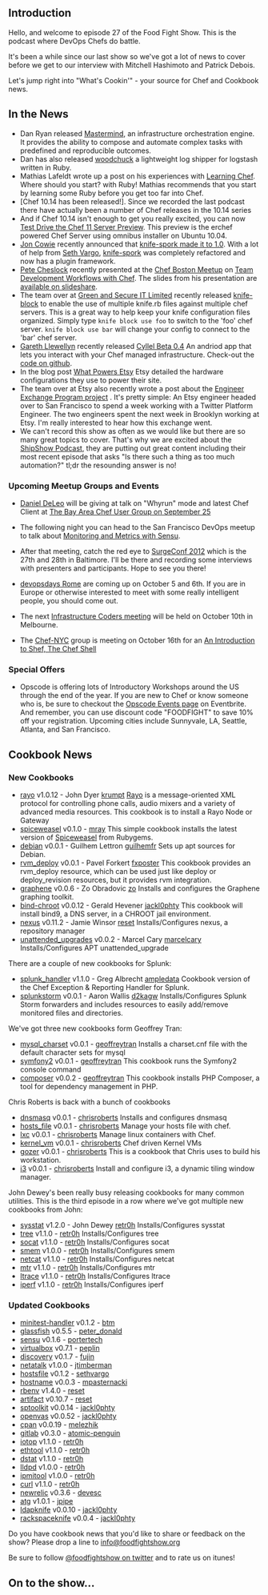 Introduction
------------

Hello, and welcome to episode 27 of the Food Fight Show.  This is the podcast where DevOps Chefs do battle.

It's been a while since our last show so we've got a lot of news to cover before we get to our interview with Mitchell Hashimoto and Patrick Debois.  

Let's jump right into "What's Cookin'" - your source for Chef and Cookbook news.

In the News<a name="news"></a>
-----------

* Dan Ryan released [Mastermind](https://github.com/danryan/mastermind), an infrastructure orchestration engine. It provides the ability to compose and automate complex tasks with predefined and reproducible outcomes.
* Dan has also released [woodchuck](https://github.com/danryan/woodchuck) a lightweight log shipper for logstash written in Ruby.
* Mathias Lafeldt wrote up a post on his experiences with [Learning Chef](http://mlafeldt.github.com/blog/2012/09/learning-chef/).  Where should you start?  with Ruby!  Mathias recommends that you start by learning some Ruby before you get too far into Chef.
* [Chef 10.14 has been released!].  Since we recorded the last podcast there have actually been a number of Chef releases in the 10.14 series
* And if Chef 10.14 isn't enough to get you really excited, you can now [Test Drive the Chef 11 Server Preview](http://www.opscode.com/blog/2012/08/31/test-drive-the-chef-11-server-preview/).  This preview is the erchef powered Chef Server using omnibus installer on Ubuntu 10.04.
* [Jon Cowie](https://twitter.com/jonlives) recently announced that [knife-spork made it to 1.0](http://blog.mycrot.ch/2012/08/27/knife-spork-1-0-0-released/).  With a lot of help from [Seth Vargo](http://twitter.com/sethvargo), [knife-spork](https://rubygems.org/gems/knife-spork) was completely refactored and now has a plugin framework.
* [Pete Cheslock](https://twitter.com/petecheslock) recently presented at the [Chef Boston Meetup](http://www.meetup.com/Chef-BOSTON/) on [Team Development Workflows with Chef](http://www.slideshare.net/petecheslock/chef-bostonworkflows-14101026).  The slides from his presentation are [available on slideshare](http://www.slideshare.net/petecheslock/chef-bostonworkflows-14101026).
* The team over at [Green and Secure IT Limited](https://github.com/greenandsecure) recently released [knife-block](https://github.com/greenandsecure/knife-block) to enable the use of multiple knife.rb files against multiple chef servers. This is a great way to help keep your knife configuration files organized.  Simply type `knife block use foo` to switch to the 'foo' chef server.  `knife block use bar` will change your config to connect to the 'bar' chef server.
* [Gareth Llewellyn](https://github.com/NetworksAreMadeOfString) recently released [Cyllel Beta 0.4](https://play.google.com/store/apps/details?id=net.networksaremadeofstring.cyllell&feature=search_result#?t=W251bGwsMSwyLDEsIm5ldC5uZXR3b3Jrc2FyZW1hZGVvZnN0cmluZy5jeWxsZWxsIl0.) An andriod app that lets you interact with your Chef managed infrastructure.  Check-out the [code on github](https://github.com/NetworksAreMadeOfString/Cyllell).
* In the blog post [What Powers Etsy](http://codeascraft.etsy.com/2012/08/31/what-hardware-powers-etsy-com/) Etsy detailed the hardware configurations they use to power their site.
* The team over at Etsy also recently wrote a post about the [Engineer Exchange Program project](http://codeascraft.etsy.com/2012/09/10/the-engineer-exchange-program/) . It's pretty simple:  An Etsy engineer headed over to San Francisco to spend a week working with a Twitter Platform Engineer.  The two engineers spent the next week in Brooklyn working at Etsy.  I'm really interested to hear how this exchange went.
* We can't record this show as often as we would like but there are so many great topics to cover. That's why we are excited about the [ShipShow Podcast](http://theshipshow.com/), they are putting out great content including their most recent episode that asks "Is there such a thing as too much automation?" tl;dr the resounding answer is no!



### Upcoming Meetup Groups and Events 

* [Daniel DeLeo](http://twitter.com/kallistec) will be giving at talk on "Whyrun" mode and latest Chef Client at [The Bay Area Chef User Group on September 25](http://www.meetup.com/The-Bay-Area-Chef-User-Group/events/82878822/)

* The following night you can head to the San Francisco DevOps meetup to talk about [Monitoring and Metrics with Sensu](http://www.meetup.com/San-Francisco-DevOps/events/81251892/).

* After that meeting, catch the red eye to [SurgeConf 2012](http://omniti.com/surge/2012) which is the 27th and 28th in Baltimore.  I'll be there and recording some interviews with presenters and participants.  Hope to see you there!

* [devopsdays Rome](http://devopsdays.org/events/2012-italy/)
  are coming up on October 5 and 6th. If you are in Europe or otherwise
  interested to meet with some really intelligent people, you should
  come out.

* The next [Infrastructure Coders meeting](http://www.meetup.com/Infrastructure-Coders/events/75626072/) will be held on October 10th in Melbourne.

* The [Chef-NYC](http://www.meetup.com/Chef-NYC/) group is meeting on October 16th for an [An Introduction to Shef, The Chef Shell](http://www.meetup.com/Chef-NYC/events/82345952/)


###  Special Offers

* Opscode is offering lots of Introductory Workshops around the US through the end of the year.  If you are new to Chef or know someone who is, be sure to checkout the [Opscode Events page](http://www.eventbrite.com/org/429733222) on Eventbrite.  And remember, you can use discount code "FOODFIGHT" to save 10% off your registration.  Upcoming cities include Sunnyvale, LA, Seattle, Atlanta, and San Francisco.



Cookbook News<a name="cookbooks"></a>
-------------
### New Cookbooks

* [rayo](http://community.opscode.com/cookbooks/rayo) v1.0.12 - John Dyer [krumpt](http://community.opscode.com/users/krumpt)
[Rayo](http://rayo.org/) is a message-oriented XML protocol for controlling phone calls, audio mixers and a variety of advanced media resources. This cookbook is to install a Rayo Node or Gateway
* [spiceweasel](http://community.opscode.com/cookbooks/spiceweasel) v0.1.0 - [mray](http://community.opscode.com/users/mray)
This simple cookbook installs the latest version of [Spiceweasel](http://bit.ly/spcwsl) from Rubygems.
* [debian](http://community.opscode.com/cookbooks/debian) v0.0.1 - Guilhem Lettron [guilhemfr](http://community.opscode.com/users/guilhemfr)
Sets up apt sources for Debian.
* [rvm_deploy](http://community.opscode.com/cookbooks/rvm_deploy) v0.0.1 - Pavel Forkert [fxposter](http://community.opscode.com/users/fxposter)
This cookbook provides an rvm_deploy resource, which can be used just like deploy or deploy_revision resources, but it provides rvm integration.
* [graphene](http://community.opscode.com/cookbooks/graphene) v0.0.6 - Zo Obradovic [zo](http://community.opscode.com/users/zo)
Installs and configures the Graphene graphing toolkit.
* [bind-chroot](http://community.opscode.com/cookbooks/bind-chroot) v0.0.12 - Gerald Hevener [jackl0phty](http://community.opscode.com/users/jackl0phty)
This cookbook will install bind9, a DNS server, in a CHROOT jail environment.
* [nexus](http://community.opscode.com/cookbooks/nexus) v0.11.2 - Jamie Winsor [reset](http://community.opscode.com/users/reset)
Installs/Configures nexus, a repository manager
* [unattended_upgrades](http://community.opscode.com/cookbooks/unattended_upgrades) v0.0.2 - Marcel Cary [marcelcary](http://community.opscode.com/users/marcelcary)
Installs/Configures APT unattended_upgrade

There are a couple of new cookbooks for Splunk:
* [splunk_handler](http://community.opscode.com/cookbooks/splunk_handler) v1.1.0 - Greg Albrecht [ampledata](http://community.opscode.com/users/ampledata)
Cookbook version of the Chef Exception & Reporting Handler for Splunk.
* [splunkstorm](http://community.opscode.com/cookbooks/splunkstorm) v0.0.1 - Aaron Wallis [d2kagw](http://community.opscode.com/users/d2kagw)
Installs/Configures Splunk Storm forwarders and includes resources to easily add/remove monitored files and directories.

We've got three new cookbooks form Geoffrey Tran:
* [mysql_charset](http://community.opscode.com/cookbooks/mysql_charset) v0.0.1 - [geoffreytran](http://community.opscode.com/users/geoffreytran)
Installs a charset.cnf file with the default character sets for mysql
* [symfony2](http://community.opscode.com/cookbooks/symfony2) v0.0.1 - [geoffreytran](http://community.opscode.com/users/geoffreytran)
This cookbook runs the Symfony2 console command
* [composer](http://community.opscode.com/cookbooks/composer) v0.0.2 - [geoffreytran](http://community.opscode.com/users/geoffreytran)
This cookbook installs PHP Composer, a tool for dependency management in PHP.

Chris Roberts is back with a bunch of cookbooks
* [dnsmasq](http://community.opscode.com/cookbooks/dnsmasq) v0.0.1 - [chrisroberts](http://community.opscode.com/users/chrisroberts)
Installs and configures dnsmasq
* [hosts_file](http://community.opscode.com/cookbooks/hosts_file) v0.0.1 - [chrisroberts](http://community.opscode.com/users/chrisroberts)
Manage your hosts file with chef.
* [lxc](http://community.opscode.com/cookbooks/lxc) v0.0.1 - [chrisroberts](http://community.opscode.com/users/chrisroberts)
Manage linux containers with Chef.
* [kernel_vm](http://community.opscode.com/cookbooks/kernel_vm) v0.0.1 - [chrisroberts](http://community.opscode.com/users/chrisroberts)
Chef driven Kernel VMs
* [gozer](http://community.opscode.com/cookbooks/gozer) v0.0.1 - [chrisroberts](http://community.opscode.com/users/chrisroberts)
This is a cookbook that Chris uses to build his workstation.
* [i3](http://community.opscode.com/cookbooks/i3) v0.0.1 - [chrisroberts](http://community.opscode.com/users/chrisroberts)
Install and configure i3, a dynamic tiling window manager.

John Dewey's  been really busy releasing cookbooks for many common utilities.  This is the third episode in a row where we've got multiple new cookbooks from John:
* [sysstat](http://community.opscode.com/cookbooks/sysstat) v1.2.0 - John Dewey [retr0h](http://community.opscode.com/users/retr0h)
Installs/Configures sysstat
* [tree](http://community.opscode.com/cookbooks/tree) v1.1.0 - [retr0h](http://community.opscode.com/users/retr0h)
Installs/Configures tree
* [socat](http://community.opscode.com/cookbooks/socat) v1.1.0 - [retr0h](http://community.opscode.com/users/retr0h)
Installs/Configures socat
* [smem](http://community.opscode.com/cookbooks/smem) v1.0.0 - [retr0h](http://community.opscode.com/users/retr0h)
Installs/Configures smem
* [netcat](http://community.opscode.com/cookbooks/netcat) v1.1.0 - [retr0h](http://community.opscode.com/users/retr0h)
Installs/Configures netcat
* [mtr](http://community.opscode.com/cookbooks/mtr) v1.1.0 - [retr0h](http://community.opscode.com/users/retr0h)
Installs/Configures mtr
* [ltrace](http://community.opscode.com/cookbooks/ltrace) v1.1.0 - [retr0h](http://community.opscode.com/users/retr0h)
Installs/Configures ltrace
* [iperf](http://community.opscode.com/cookbooks/iperf) v1.1.0 - [retr0h](http://community.opscode.com/users/retr0h)
Installs/Configures iperf

### Updated Cookbooks
* [minitest-handler](http://community.opscode.com/cookbooks/minitest-handler) v0.1.2 - [btm](http://community.opscode.com/users/btm)
* [glassfish](http://community.opscode.com/cookbooks/glassfish) v0.5.5 - [peter_donald](http://community.opscode.com/users/peter_donald)
* [sensu](http://community.opscode.com/cookbooks/sensu) v0.1.6 - [portertech](http://community.opscode.com/users/portertech)
* [virtualbox](http://community.opscode.com/cookbooks/virtualbox) v0.7.1 - [peplin](http://community.opscode.com/users/peplin)
* [discovery](http://community.opscode.com/cookbooks/discovery) v0.1.7 - [fujin](http://community.opscode.com/users/fujin)
* [netatalk](http://community.opscode.com/cookbooks/netatalk) v1.0.0 - [jtimberman](http://community.opscode.com/users/jtimberman)
* [hostsfile](http://community.opscode.com/cookbooks/hostsfile) v0.1.2 - [sethvargo](http://community.opscode.com/users/sethvargo)
* [hostname](http://community.opscode.com/cookbooks/hostname) v0.0.3 - [mpasternacki](http://community.opscode.com/users/mpasternacki)
* [rbenv](http://community.opscode.com/cookbooks/rbenv) v1.4.0 - [reset](http://community.opscode.com/users/reset)
* [artifact](http://community.opscode.com/cookbooks/artifact) v0.10.7 - [reset](http://community.opscode.com/users/reset)
* [sptoolkit](http://community.opscode.com/cookbooks/sptoolkit) v0.0.14 - [jackl0phty](http://community.opscode.com/users/jackl0phty)
* [openvas](http://community.opscode.com/cookbooks/openvas) v0.0.52 - [jackl0phty](http://community.opscode.com/users/jackl0phty)
* [cpan](http://community.opscode.com/cookbooks/cpan) v0.0.19 - [melezhik](http://community.opscode.com/users/melezhik)
* [gitlab](http://community.opscode.com/cookbooks/gitlab) v0.3.0 - [atomic-penguin](http://community.opscode.com/users/atomic-penguin)
* [iotop](http://community.opscode.com/cookbooks/iotop) v1.1.0 - [retr0h](http://community.opscode.com/users/retr0h)
* [ethtool](http://community.opscode.com/cookbooks/ethtool) v1.1.0 - [retr0h](http://community.opscode.com/users/retr0h)
* [dstat](http://community.opscode.com/cookbooks/dstat) v1.1.0 - [retr0h](http://community.opscode.com/users/retr0h)
* [lldpd](http://community.opscode.com/cookbooks/lldpd) v1.0.0 - [retr0h](http://community.opscode.com/users/retr0h)
* [ipmitool](http://community.opscode.com/cookbooks/ipmitool) v1.0.0 - [retr0h](http://community.opscode.com/users/retr0h)
* [curl](http://community.opscode.com/cookbooks/curl) v1.1.0 - [retr0h](http://community.opscode.com/users/retr0h)
* [newrelic](http://community.opscode.com/cookbooks/newrelic) v0.3.6 - [devesc](http://community.opscode.com/users/devesc)
* [atg](http://community.opscode.com/cookbooks/atg) v1.0.1 - [jpipe](http://community.opscode.com/users/jpipe)
* [ldapknife](http://community.opscode.com/cookbooks/ldapknife) v0.0.10 - [jackl0phty](http://community.opscode.com/users/jackl0phty)
* [rackspaceknife](http://community.opscode.com/cookbooks/rackspaceknife) v0.0.4 - [jackl0phty](http://community.opscode.com/users/jackl0phty)

Do you have cookbook news that you'd like to share or feedback on the show?  Please drop a line to info@foodfightshow.org

Be sure to follow [@foodfightshow on twitter](http://twitter.com/foodfightshow) and to rate us on itunes!

On to the show...
----------------
